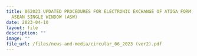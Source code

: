 ```yaml
---
title: 062023 UPDATED PROCEDURES FOR ELECTRONIC EXCHANGE OF ATIGA FORM D VIA THE
  ASEAN SINGLE WINDOW (ASW)
date: 2023-04-10
layout: file
description: ""
image: ""
file_url: /files/news-and-media/circular_06_2023 (ver2).pdf
---
```

